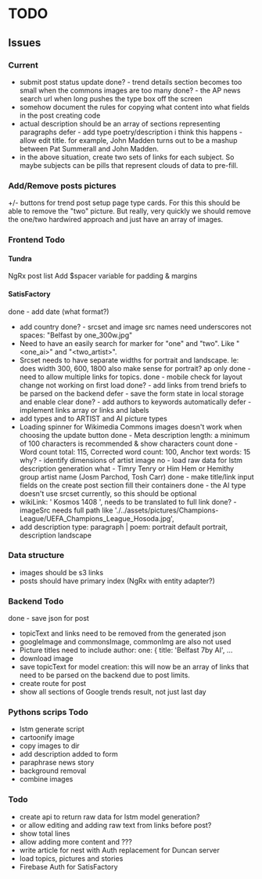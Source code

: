 # TODO

## Issues

### Current

- submit post status update
done? - trend details section becomes too small when the commons images are too many
done? - the AP news search url when long pushes the type box off the screen
- somehow document the rules for copying what content into what fields in the post creating code
- actual description should be an array of sections representing paragraphs
defer - add type poetry/description
i think this happens - allow edit title.  for example, John Madden turns out to be a mashup between Pat Summerall and John Madden.
- in the above situation, create two sets of links for each subject.  So maybe subjects can be pills that represent clouds of data to pre-fill.

### Add/Remove posts pictures

+/- buttons for trend post setup page type cards.
For this this should be able to remove the "two" picture.
But really, very quickly we should remove the one/two hardwired approach and just have an array of images.

### Frontend Todo

#### Tundra

NgRx post list
Add $spacer variable for padding & margins

#### SatisFactory

done - add date (what format?)

- add country
done? - srcset and  image src names need underscores not spaces: "Belfast by one_300w.jpg"
- Need to have an easily search for marker for "one" and "two".  Like "<one_ai>" and "<two_artist>".
- Srcset needs to have separate widths for portrait and landscape.  Ie: does width 300, 600, 1800 also make sense for portrait?
ap only done - need to allow multiple links for topics.
done - mobile check for layout change not working on first load
done? - add links from trend briefs to be parsed on the backend
defer - save the form state in local storage and enable clear
done? - add authors to keywords automatically
defer - implement links array or links and labels
- add types <none> and <mashup> to ARTIST and AI picture types
- Loading spinner for Wikimedia Commons images doesn't work when choosing the update button
done - Meta description length: a minimum of 100 characters is recommended & show characters count
done - Word count total: 115, Corrected word count: 100, Anchor text words: 15
why? - identify dimensions of artist image
no - load raw data for lstm description generation
what - Timry Tenry or Him Hem or Hemithy group artist name (Josm Parchod, Tosh Carr)
done - make title/link input fields on the create post section fill their containers
done - the AI type doesn't use srcset currently, so this should be optional
- wikiLink: ' Kosmos 1408 ', needs to be translated to full link
done? - imageSrc needs full path like './../assets/pictures/Champions-League/UEFA_Champions_League_Hosoda.jpg',
- add description type: paragraph | poem: portrait default portrait, description landscape

### Data structure

- images should be s3 links
- posts should have primary index (NgRx with entity adapter?)

### Backend Todo

done - save json for post

- topicText and links need to be removed from the generated json
- googleImage and commonsImage, commonImg are also not used
- Picture titles need to include author: one: { title: 'Belfast 7by AI', ...
- download image
- save topicText for model creation: this will now be an array of links that need to be parsed on the backend due to post limits.
- create route for post
- show all sections of Google trends result, not just last day

### Pythons scrips Todo

- lstm generate script
- cartoonify image
- copy images to dir
- add description added to form
- paraphrase news story
- background removal
- combine images

### Todo

- create api to return raw data for lstm model generation?
- or allow editing and adding raw text from links before post?
- show total lines
- allow adding more content and ???
- write article for nest with Auth replacement for Duncan server
- load topics, pictures and stories
- Firebase Auth for SatisFactory
